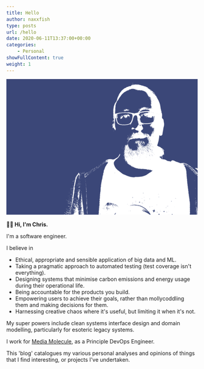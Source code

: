 ```yaml
---
title: Hello
author: naxxfish
type: posts
url: /hello
date: 2020-06-11T13:37:00+00:00
categories:
    - Personal
showFullContent: true
weight: 1
---
```


<img src="/hello/portrait.png" style="margin:auto">

**👋🏻 Hi, I'm Chris.**

I'm a software engineer.

I believe in

* Ethical, appropriate and sensible application of big data and ML.
* Taking a pragmatic approach to automated testing (test coverage isn't everything).
* Designing systems that minimise carbon emissions and energy usage during their operational life.
* Being accountable for the products you build.
* Empowering users to achieve their goals, rather than mollycoddling them and making decisions for them.
* Harnessing creative chaos where it's useful, but limiting it when it's not.

My super powers include clean systems interface design and domain modelling, particularly for esoteric legacy systems.

I work for [Media Molecule](https://www.mediamolecule.com/), as a Principle DevOps Engineer.

This 'blog' catalogues my various personal analyses and opinions of things that I find interesting, or projects I've undertaken.  
